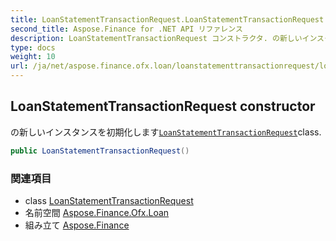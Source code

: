 ```yaml
---
title: LoanStatementTransactionRequest.LoanStatementTransactionRequest
second_title: Aspose.Finance for .NET API リファレンス
description: LoanStatementTransactionRequest コンストラクタ. の新しいインスタンスを初期化しますLoanStatementTransactionRequestclass.
type: docs
weight: 10
url: /ja/net/aspose.finance.ofx.loan/loanstatementtransactionrequest/loanstatementtransactionrequest/
---
```

## LoanStatementTransactionRequest constructor

の新しいインスタンスを初期化します[`LoanStatementTransactionRequest`](../)class.

```csharp
public LoanStatementTransactionRequest()
```

### 関連項目

* class [LoanStatementTransactionRequest](../)
* 名前空間 [Aspose.Finance.Ofx.Loan](../../loanstatementtransactionrequest/)
* 組み立て [Aspose.Finance](../../../)


